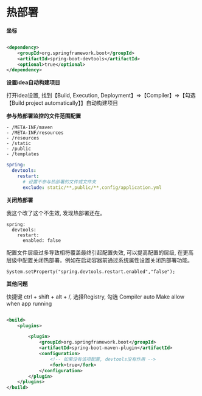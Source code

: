 # 热部署

**坐标**

````xml

<dependency>
    <groupId>org.springframework.boot</groupId>
    <artifactId>spring-boot-devtools</artifactId>
    <optional>true</optional>
</dependency>
````

**设置idea自动构建项目**

打开idea设置, 找到【Build, Execution, Deployment】=>【Compiler】=>【勾选【Build project automatically】】自动构建项目

**参与热部署监控的文件范围配置**

````
- /META-INF/maven
- /META-INF/resources
- /resources
- /static
- /public
- /templates
````

````yml
spring:
  devtools:
    restart:
      # 设置不参与热部署的文件或文件夹
      exclude: static/**,public/**,config/application.yml
````

**关闭热部署**

我这个改了这个不生效, 发现热部署还在。

````
spring:
  devtools:
    restart:
      enabled: false
````

配置文件层级过多导致相符覆盖最终引起配置失效, 可以提高配置的层级, 在更高层级中配置关闭热部署。例如在启动容器前通过系统属性设置关闭热部署功能。

````
System.setProperty("spring.devtools.restart.enabled","false");
````

**其他问题**

快捷键 ctrl + shift + alt + /, 选择Registry, 勾选 Compiler auto Make allow when app running

````xml

<build>
    <plugins>

        <plugin>
            <groupId>org.springframework.boot</groupId>
            <artifactId>spring-boot-maven-plugin</artifactId>
            <configuration>
                <!-- 如果没有该项配置, devtools没有作用 -->
                <fork>true</fork>
            </configuration>
        </plugin>
    </plugins>
</build>
````